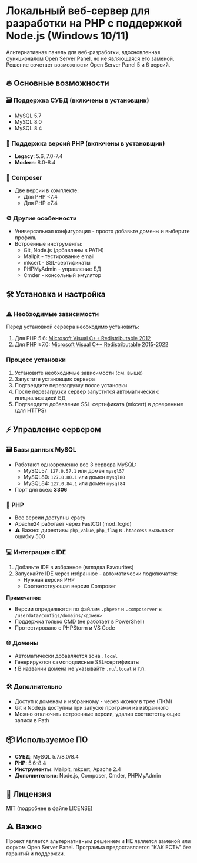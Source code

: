 # Локальный веб-сервер для разработки на PHP с поддержкой Node.js (Windows 10/11)

Альтернативная панель для веб-разработки, вдохновленная функционалом Open Server Panel, но не являющаяся его заменой. Решение сочетает возможности Open Server Panel 5 и 6 версий.

## 🔥 Основные возможности

### 🗃️ Поддержка СУБД (включены в установщик)
- MySQL 5.7
- MySQL 8.0
- MySQL 8.4

### 🐘 Поддержка версий PHP (включены в установщик)
- **Legacy**: 5.6, 7.0-7.4
- **Modern**: 8.0-8.4

### 🎻 Composer
- Две версии в комплекте:
  - Для PHP <7.4
  - Для PHP ≥7.4

### ⚙️ Другие особенности
- Универсальная конфигурация - просто добавьте домены и выберите профиль
- Встроенные инструменты:
  - Git, Node.js (добавлены в PATH)
  - Mailpit - тестирование email
  - mkcert - SSL-сертификаты
  - PHPMyAdmin - управление БД
  - Cmder - консольный эмулятор

## 🛠️ Установка и настройка

### ⚠️ Необходимые зависимости
Перед установкой сервера необходимо установить:
1. Для PHP 5.6: [Microsoft Visual C++ Redistributable 2012](https://download.microsoft.com/download/1/6/B/16B06F60-3B20-4FF2-B699-5E9B7962F9AE/VSU_4/vcredist_x64.exe)
2. Для PHP ≥7.0: [Microsoft Visual C++ Redistributable 2015-2022](https://aka.ms/vs/17/release/vc_redist.x64.exe)

### Процесс установки
1. Установите необходимые зависимости (см. выше)
2. Запустите установщик сервера
3. Подтвердите перезагрузку после установки
4. После перезагрузки сервер запустится автоматически с инициализацией БД
5. Подтвердите добавление SSL-сертификата (mkcert) в доверенные (для HTTPS)

## ⚡ Управление сервером

### 🗃️ Базы данных MySQL
- Работают одновременно все 3 сервера MySQL:
  - MySQL57: `127.0.57.1` или домен `mysql57`
  - MySQL80: `127.0.80.1` или домен `mysql80`
  - MySQL84: `127.0.84.1` или домен `mysql84`
- Порт для всех: **3306**

### 🐘 PHP
- Все версии доступны сразу
- Apache24 работает через FastCGI (mod_fcgid)
- ⚠️ Важно: директивы `php_value`, `php_flag` в `.htaccess` вызывают ошибку 500

### 💻 Интеграция с IDE
1. Добавьте IDE в избранное (вкладка Favourites)
2. Запускайте IDE через избранное - автоматически подключатся:
   - Нужная версия PHP
   - Соответствующая версия Composer

**Примечания:**
- Версии определяются по файлам `.phpver` и `.composerver` в `/userdata/configs/domains/<домен>`
- Поддержка только CMD (не работает в PowerShell)
- Протестировано с PHPStorm и VS Code

### 🌐 Домены
- Автоматически добавляется зона `.local`
- Генерируются самоподписные SSL-сертификаты
- ❗ В названии домена не указывайте `.ru`/`.local` и т.п.

### 🛠️ Дополнительно
- Доступ к доменам и избранному - через иконку в трее (ПКМ)
- Git и Node.js доступны при запуске программ из избранного
- Можно отключить встроенные версии, удалив соответствующие записи в Path

## 📦 Используемое ПО
- **СУБД**: MySQL 5.7/8.0/8.4
- **PHP**: 5.6-8.4
- **Инструменты**: Mailpit, mkcert, Apache 2.4
- **Дополнительно**: Node.js, Composer, Cmder, PHPMyAdmin

## 📜 Лицензия
MIT (подробнее в файле LICENSE)

## ⚠️ Важно
Проект является альтернативным решением и **НЕ** является заменой или форком Open Server Panel. Программа предоставляется "КАК ЕСТЬ" без гарантий и поддержки.
